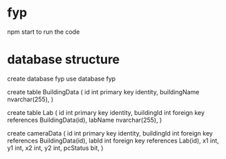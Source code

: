 # fyp

npm start to run the code

# database structure

create database fyp
use database fyp

create table BuildingData (
id int primary key identity,
buildingName nvarchar(255),
)

create table Lab (
id int primary key identity,
buildingId int foreign key references BuildingData(id),
labName nvarchar(255),
)

create cameraData (
id int primary key identity,
buildingId int foreign key references BuildingData(id),
labId int foreign key references Lab(id),
x1 int,
y1 int,
x2 int,
y2 int,
pcStatus bit,
)
